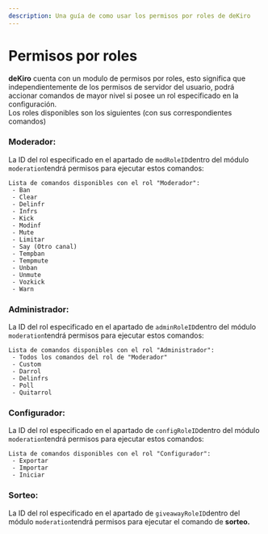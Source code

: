 ```yaml
---
description: Una guía de como usar los permisos por roles de deKiro
---
```


# Permisos por roles

**deKiro** cuenta con un modulo de permisos por roles, esto significa que independientemente de los permisos de servidor del usuario, podrá accionar comandos de mayor nivel si posee un rol especificado en la configuración.  
Los roles disponibles son los siguientes \(con sus correspondientes comandos\)

### Moderador:

La ID del rol especificado en el apartado de `modRoleID`dentro del módulo `moderation`tendrá permisos para ejecutar estos comandos:

```
Lista de comandos disponibles con el rol "Moderador":
 - Ban 
 - Clear 
 - Delinfr 
 - Infrs
 - Kick
 - Modinf
 - Mute
 - Limitar
 - Say (Otro canal)
 - Tempban
 - Tempmute
 - Unban
 - Unmute
 - Vozkick
 - Warn
```

### Administrador:

La ID del rol especificado en el apartado de `adminRoleID`dentro del módulo `moderation`tendrá permisos para ejecutar estos comandos:

```text
Lista de comandos disponibles con el rol "Administrador":
 - Todos los comandos del rol de "Moderador"
 - Custom
 - Darrol
 - Delinfrs
 - Poll
 - Quitarrol
```

### Configurador:

La ID del rol especificado en el apartado de `configRoleID`dentro del módulo `moderation`tendrá permisos para ejecutar estos comandos:

```text
Lista de comandos disponibles con el rol "Configurador":
 - Exportar
 - Importar
 - Iniciar
```

### Sorteo:

La ID del rol especificado en el apartado de `giveawayRoleID`dentro del módulo `moderation`tendrá permisos para ejecutar el comando de **sorteo.**

